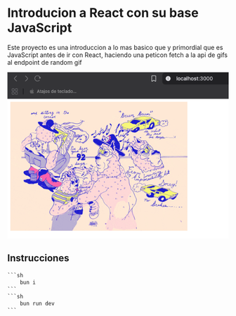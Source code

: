 # Introducion a React con su base JavaScript
Este proyecto es una introduccion a lo mas basico que y primordial que es JavaScript antes de ir con React, haciendo una peticon fetch a la api de gifs al endpoint de random gif

![gift-random](public/gift-random.png)

## Instrucciones
    ```sh
        bun i
    ```
    ```sh
        bun run dev
    ```
